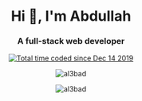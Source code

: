 <h1 align="center">Hi 👋, I'm Abdullah</h1>
<h3 align="center">A full-stack web developer</h3>

<p align="center">
  <a href="https://wakatime.com/@ce2a2aac-0d6b-4d65-b864-8a4bcaf12967"><img src="https://wakatime.com/badge/user/ce2a2aac-0d6b-4d65-b864-8a4bcaf12967.svg" alt="Total time coded since Dec 14 2019" /></a>
</p>


<p align="center"><img align="center" src="https://github-readme-stats.vercel.app/api/top-langs?username=al3bad&show_icons=true&locale=en&layout=compact" alt="al3bad" /></p>


<p align="center"><img align="center" src="https://github-readme-stats.vercel.app/api?username=al3bad&show_icons=true&locale=en" alt="al3bad" /></p>



